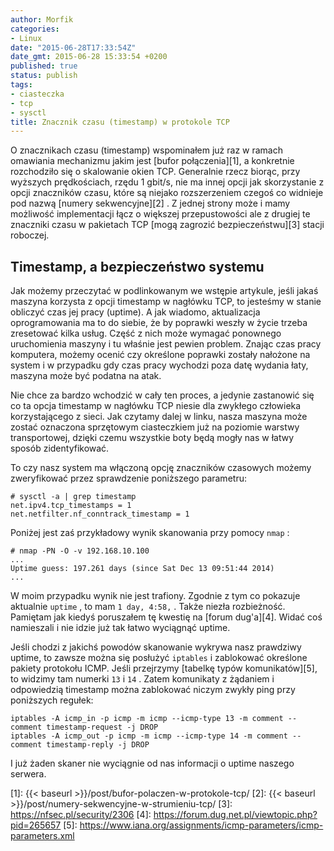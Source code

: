 ```yaml
---
author: Morfik
categories:
- Linux
date: "2015-06-28T17:33:54Z"
date_gmt: 2015-06-28 15:33:54 +0200
published: true
status: publish
tags:
- ciasteczka
- tcp
- sysctl
title: Znacznik czasu (timestamp) w protokole TCP
---
```


O znacznikach czasu (timestamp) wspominałem już raz w ramach omawiania mechanizmu jakim jest [bufor
połączenia][1], a konkretnie rozchodziło się o skalowanie okien TCP. Generalnie rzecz biorąc, przy
wyższych prędkościach, rzędu 1 gbit/s, nie ma innej opcji jak skorzystanie z opcji znaczników czasu,
które są niejako rozszerzeniem czegoś co widnieje pod nazwą [numery sekwencyjne][2] . Z jednej
strony może i mamy możliwość implementacji łącz o większej przepustowości ale z drugiej te znaczniki
czasu w pakietach TCP [mogą zagrozić bezpieczeństwu][3] stacji roboczej.

<!--more-->
## Timestamp, a bezpieczeństwo systemu

Jak możemy przeczytać w podlinkowanym we wstępie artykule, jeśli jakaś maszyna korzysta z opcji
timestamp w nagłówku TCP, to jesteśmy w stanie obliczyć czas jej pracy (uptime). A jak wiadomo,
aktualizacja oprogramowania ma to do siebie, że by poprawki weszły w życie trzeba zresetować kilka
usług. Część z nich może wymagać ponownego uruchomienia maszyny i tu właśnie jest pewien problem.
Znając czas pracy komputera, możemy ocenić czy określone poprawki zostały nałożone na system i w
przypadku gdy czas pracy wychodzi poza datę wydania łaty, maszyna może być podatna na atak.

Nie chce za bardzo wchodzić w cały ten proces, a jedynie zastanowić się co ta opcja timestamp w
nagłówku TCP niesie dla zwykłego człowieka korzystającego z sieci. Jak czytamy dalej w linku,
nasza maszyna może zostać oznaczona sprzętowym ciasteczkiem już na poziomie warstwy transportowej,
dzięki czemu wszystkie boty będą mogły nas w łatwy sposób zidentyfikować.

To czy nasz system ma włączoną opcję znaczników czasowych możemy zweryfikować przez sprawdzenie
poniższego parametru:

    # sysctl -a | grep timestamp
    net.ipv4.tcp_timestamps = 1
    net.netfilter.nf_conntrack_timestamp = 1

Poniżej jest zaś przykładowy wynik skanowania przy pomocy `nmap` :

    # nmap -PN -O -v 192.168.10.100
    ...
    Uptime guess: 197.261 days (since Sat Dec 13 09:51:44 2014)
    ...

W moim przypadku wynik nie jest trafiony. Zgodnie z tym co pokazuje aktualnie `uptime` , to mam `1
day, 4:58,` . Także niezła rozbieżność. Pamiętam jak kiedyś poruszałem tę kwestię na [forum
dug'a][4]. Widać coś namieszali i nie idzie już tak łatwo wyciągnąć uptime.

Jeśli chodzi z jakichś powodów skanowanie wykrywa nasz prawdziwy uptime, to zawsze można się
posłużyć `iptables` i zablokować określone pakiety protokołu ICMP. Jeśli przejrzymy [tabelkę
typów komunikatów][5], to widzimy tam numerki `13` i `14` . Zatem komunikaty z żądaniem i
odpowiedzią timestamp można zablokować niczym zwykły ping przy poniższych regułek:

    iptables -A icmp_in -p icmp -m icmp --icmp-type 13 -m comment --comment timestamp-request -j DROP
    iptables -A icmp_out -p icmp -m icmp --icmp-type 14 -m comment --comment timestamp-reply -j DROP

I już żaden skaner nie wyciągnie od nas informacji o uptime naszego serwera.


[1]: {{< baseurl >}}/post/bufor-polaczen-w-protokole-tcp/
[2]: {{< baseurl >}}/post/numery-sekwencyjne-w-strumieniu-tcp/
[3]: https://nfsec.pl/security/2306
[4]: https://forum.dug.net.pl/viewtopic.php?pid=265657
[5]: https://www.iana.org/assignments/icmp-parameters/icmp-parameters.xml

